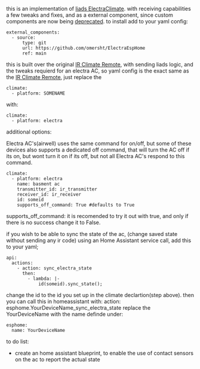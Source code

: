 this is an implementation of [liads ElectraClimate](https://gist.github.com/liads/c702fd4b8529991af9cd52d03b694814). with receiving capabilities a few tweaks and fixes, and as a external component,
since custom components are now being [deprecated](https://esphome.io/guides/contributing#a-note-about-custom-components).
to install add to your yaml config:
```
external_components:
  - source:
      type: git
      url: https://github.com/omersht/ElectraEspHome
      ref: main
```
this is built over the original [IR Climate Remote](https://esphome.io/components/climate/climate_ir.html), with sending liads logic, and the tweaks requierd for an electra AC,
so yaml config is the exact same as the [IR Climate Remote](https://esphome.io/components/climate/climate_ir.html), just replace the

```
climate:
  - platform: SOMENAME
```
with:
```
climate:
  - platform: electra
```
additional options:

Electra AC's(airwell) uses the same command for on/off, but some of these devices also supports a dedicated off command, that will turn the AC off if its on, but wont turn it on if its off, but not all Electra AC's respond to this command.
```
climate:
  - platform: electra
    name: basment ac
    transmitter_id: ir_transmitter
    receiver_id: ir_receiver
    id: someid
    supports_off_command: True #defaults to True
```
supports_off_command: it is recomended to try it out with true, and only if there is no success change it to False.

if you wish to be able to sync the state of the ac, (change saved state without sending any ir code) using an Home Assistant service call, add this to your yaml;
```
api:
  actions:
    - action: sync_electra_state
      then:
        - lambda: |-
            id(someid).sync_state();
```
change the id to the id you set up in the climate declartion(step above).
then you can call this in homeassistant with:
action: esphome.YourDeviceName_sync_electra_state
replace the YourDeviceName with the name definde under:
```
esphome:
  name: YourDeviceName
```

to do list:
* create an home assistant blueprint, to enable the use of contact sensors on the ac to report the actual state

